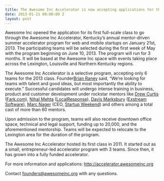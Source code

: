 ```yaml
---
title: The Awesome Inc Accelerator is now accepting applications for the class of 2013!
date: 2013-01-21 00:00:00 Z
layout: post
---
```

 
<p>Awesome Inc opened the application for its first full-scale class to go through the Awesome Inc Accelerator, Kentucky&rsquo;s annual mentor-driven summer accelerator program for web and mobile startups on January 21st, 2013. The participating teams will be selected during the first week of May with the program beginning on June 10, 2013. The program will run for 3 months. It will be based at the Awesome Inc space with events taking place across the Lexington, Louisville and Northern Kentucky regions.</p>
<p>The Awesome Inc Accelerator is a selective program, accepting only 6 teams for the 2013 class. Founder<a href="http://www.linkedin.com/profile/view?id=5631052&amp;locale=en_US&amp;trk=tyah" target="_blank">Brian Raney</a> said, &ldquo;We&rsquo;re looking for teams with talent and good ideas, but most importantly the ability to execute.&rdquo; Successful candidates will undergo intense training in business, product and customer development under rockstar mentors like <a href="http://www.linkedin.com/profile/view?id=60392339&amp;locale=en_US&amp;trk=tyah" target="_blank">Drew Curtis</a> (<a href="http://www.fark.com/" target="_blank">Fark.com</a>), <a href="http://www.linkedin.com/profile/view?id=419607&amp;locale=en_US&amp;trk=tyah2" target="_blank">Nihal Mehta</a> (<a href="http://localresponse.com/" target="_blank">LocalResponse</a>), <a href="http://www.engr.uky.edu/alumni/hod/davis-l-marksbury/" target="_blank">Davis Marksbury</a> (<a href="http://welcome.hp.com/country/us/en/prodserv/software/eda/eda.html" target="_blank">Exstream Software</a>), <a href="http://www.linkedin.com/profile/view?id=18282387&amp;locale=en_US&amp;trk=tyah2" target="_blank">Marc Nager</a> (CEO, <a href="http://startupweekend.org/" target="_blank">Startup Weekend</a>) and others among a total cast of more than 60 mentors.</p>
<p>Upon admission to the program, teams will also receive downtown office space, technical and legal support, funding up to 20,000, and the aforementioned mentorship. Teams will be expected to relocate to the Lexington area for the duration of the program.</p>
<p>The Awesome Inc Accelerator hosted its first class in 2011. It started out as a small, entrepreneur-led accelerator program with 3 teams. Since then, it has grown into a fully funded accelerator.</p>
<p>For more information and applications: <a href="http://accelerator.awesomeinc.org/" target="_blank">http://accelerator.awesomeinc.org</a></p>
<p>Contact <a href="mailto:founders@awesomeinc.org" target="_blank">founders@awesomeinc.org</a> with any questions.</p>
